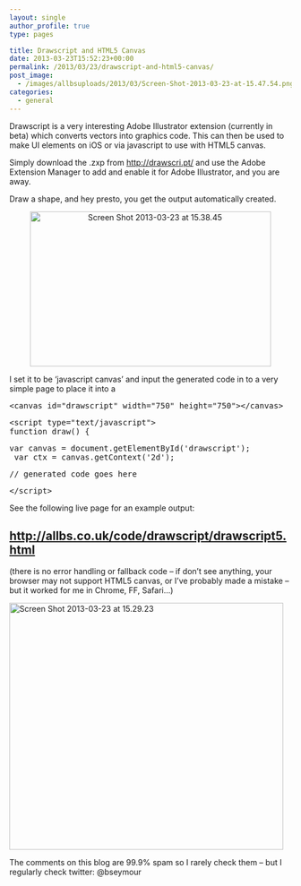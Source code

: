 ```yaml
---
layout: single
author_profile: true
type: pages

title: Drawscript and HTML5 Canvas
date: 2013-03-23T15:52:23+00:00
permalink: /2013/03/23/drawscript-and-html5-canvas/
post_image:
  - /images/allbsuploads/2013/03/Screen-Shot-2013-03-23-at-15.47.54.png
categories:
  - general
---
```

Drawscript is a very interesting Adobe Illustrator extension (currently in beta) which converts vectors into graphics code. This can then be used to make UI elements on iOS or via javascript to use with HTML5 canvas.

Simply download the .zxp from <a title="http://drawscri.pt/" href="http://drawscri.pt/" target="_blank">http://drawscri.pt/</a> and use the Adobe Extension Manager to add and enable it for Adobe Illustrator, and you are away.

Draw a shape, and hey presto, you get the output automatically created.

<p style="text-align: center;">
  <img class="aligncenter  wp-image-1188" src="http://ox10.it/allbs/wp-content/uploads/2013/03/Screen-Shot-2013-03-23-at-15.38.45-1024x658.png" alt="Screen Shot 2013-03-23 at 15.38.45" width="430" height="277" srcset="/images/allbsuploads/2013/03/Screen-Shot-2013-03-23-at-15.38.45-1024x658.png 1024w, /images/allbsuploads/2013/03/Screen-Shot-2013-03-23-at-15.38.45.png 1113w" sizes="(max-width: 430px) 100vw, 430px" />
</p>

I set it to be &#8216;javascript canvas&#8217; and input the generated code in to a very simple page to place it into a <canvas>

<pre>&lt;canvas id="drawscript" width="750" height="750"&gt;&lt;/canvas&gt;</pre>

<pre>&lt;script type="text/javascript"&gt;
function draw() {</pre>

<pre>var canvas = document.getElementById('drawscript');
 var ctx = canvas.getContext('2d');</pre>

<pre>// generated code goes here</pre>

<pre>&lt;/script&gt;</pre>

See the following live page for an example output:

## <span style="color: #800000;"><a title="http://allbs.co.uk/code/drawscript/drawscript5.html" href="http://allbs.co.uk/code/drawscript/drawscript5.html" target="_blank"><span style="color: #800000;">http://allbs.co.uk/code/drawscript/drawscript5.html</span></a></span>

(there is no error handling or fallback code &#8211; if don&#8217;t see anything, your browser may not support HTML5 canvas, or I&#8217;ve probably made a mistake &#8211; but it worked for me in Chrome, FF, Safari&#8230;)

<img class="aligncenter size-full wp-image-1189" src="http://ox10.it/allbs/wp-content/uploads/2013/03/Screen-Shot-2013-03-23-at-15.29.23.png" alt="Screen Shot 2013-03-23 at 15.29.23" width="489" height="441" srcset="/images/allbsuploads/2013/03/Screen-Shot-2013-03-23-at-15.29.23-300x270.png 300w, /images/allbsuploads/2013/03/Screen-Shot-2013-03-23-at-15.29.23.png 489w" sizes="(max-width: 489px) 100vw, 489px" />

The comments on this blog are 99.9% spam so I rarely check them &#8211; but I regularly check twitter: @bseymour

&nbsp;

&nbsp;
